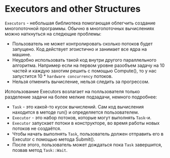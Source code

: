 # Executors and other Structures

```Executors``` - небольшая библиотека помогающая облегчить создание многопоточной программы. Обычно в многопоточных вычислениях можно наткнуться на следющие проблемы:
* Пользователь не может контролировать сколько потоков будет запущено.
Код действует эгоистично и занимает все ядра на машине.
* Неудобно использовать такой код внутри другого параллельного алгоритма.
Например если на первом уровне разобъем задачу на 10 частей и каждую захотим решить с помощью Compute(), то у нас запустится 10 * ```hardware concurrency``` потоков.
* Нельзя отменить вычисление, нельзя следить за прогрессом.

Использование Executors возлагает на полльзователя только разделение задачи на более мелкие подзадачи, немного подробнее:

* ```Task``` - это какой-то кусок вычислений. Сам код вычисления находится в
методе run() и определяется пользователем.
* ```Executor``` - это набор потоков, которые могут выполнять ```Task```-и.
* ```Executor``` запускает потоки в конструкторе, во время работы новых потоков не создаётся.
* Чтобы начать выполнять ```Task```, пользователь должен отправить его в Executor с помощью метода
Submit().
* После этого, пользователь может дождаться пока ```Task``` завершится, позвав метод ```Task::Wait```.
